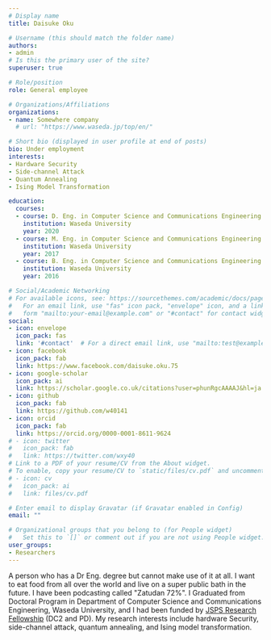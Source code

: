 ```yaml
---
# Display name
title: Daisuke Oku

# Username (this should match the folder name)
authors:
- admin
# Is this the primary user of the site?
superuser: true

# Role/position
role: General employee

# Organizations/Affiliations
organizations:
- name: Somewhere company
  # url: "https://www.waseda.jp/top/en/"

# Short bio (displayed in user profile at end of posts)
bio: Under employment
interests:
- Hardware Security
- Side-channel Attack
- Quantum Annealing
- Ising Model Transformation

education:
  courses:
  - course: D. Eng. in Computer Science and Communications Engineering
    institution: Waseda University
    year: 2020
  - course: M. Eng. in Computer Science and Communications Engineering
    institution: Waseda University
    year: 2017
  - course: B. Eng. in Computer Science and Communications Engineering
    institution: Waseda University
    year: 2016

# Social/Academic Networking
# For available icons, see: https://sourcethemes.com/academic/docs/page-builder/#icons
#   For an email link, use "fas" icon pack, "envelope" icon, and a link in the
#   form "mailto:your-email@example.com" or "#contact" for contact widget.
social:
- icon: envelope
  icon_pack: fas
  link: '#contact'  # For a direct email link, use "mailto:test@example.org".
- icon: facebook
  icon_pack: fab
  link: https://www.facebook.com/daisuke.oku.75
- icon: google-scholar
  icon_pack: ai
  link: https://scholar.google.co.uk/citations?user=phunRgcAAAAJ&hl=ja
- icon: github
  icon_pack: fab
  link: https://github.com/w40141
- icon: orcid
  icon_pack: fab
  link: https://orcid.org/0000-0001-8611-9624
# - icon: twitter
#   icon_pack: fab
#   link: https://twitter.com/wxy40
# Link to a PDF of your resume/CV from the About widget.
# To enable, copy your resume/CV to `static/files/cv.pdf` and uncomment the lines below.
# - icon: cv
#   icon_pack: ai
#   link: files/cv.pdf

# Enter email to display Gravatar (if Gravatar enabled in Config)
email: ""

# Organizational groups that you belong to (for People widget)
#   Set this to `[]` or comment out if you are not using People widget.
user_groups:
- Researchers
---
```


A person who has a Dr Eng. degree but cannot make use of it at all.
I want to eat food from all over the world and live on a super public bath in the future.
I have been podcasting called "Zatudan 72%".
I Graduated from Doctoral Program in Department of Computer Science and Communications Engineering,
Waseda University, and I had been funded by
[JSPS Research Fellowship](https://www.jsps.go.jp/english/e-pd/index.html) (DC2 and PD). 
My research interests include hardware Security, side-channel attack,
quantum annealing, and Ising model transformation.
